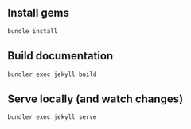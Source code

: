## Install gems
```bash
bundle install
```

## Build documentation
```bash
bundler exec jekyll build
```

## Serve locally (and watch changes)
```bash
bundler exec jekyll serve
```
